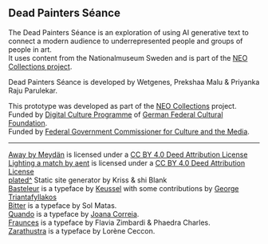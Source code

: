 ## Dead Painters Séance

The Dead Painters Séance is an exploration of using AI generative text to connect a modern audience to underrepresented people and groups of people in art.  
It uses content from the Nationalmuseum Sweden and is part of the [NEO Collections project](https://www.nationalmuseum.se/en/neo-collections-fellowship).

Dead Painters Séance is developed by Wetgenes, Prekshaa Malu & Priyanka Raju Parulekar.

This prototype was developed as part of the [NEO Collections](https://medium.com/neocollections) project.  
Funded by [Digital Culture Programme](https://www.kulturstiftung-des-bundes.de/en/programmes_projects/film_and_new_media/detail/digital_culture.html) of [German Federal Cultural Foundation](https://www.kulturstiftung-des-bundes.de/en).  
Funded by [Federal Government Commissioner for Culture and the Media](https://www.bundesregierung.de/breg-de/bundesregierung/bundeskanzleramt/staatsministerin-fuer-kultur-und-medien).

-----------------

[Away by Meydän](https://freemusicarchive.org/music/Meydan/Ambient_1860/Away_1569/) is licensed under a [CC BY 4.0 Deed Attribution License](https://creativecommons.org/licenses/by/4.0/)  
[Lighting a match by aent](https://freesound.org/s/67258/) is licensed under a [CC BY 4.0 Deed Attribution License](https://creativecommons.org/licenses/by/4.0/)  
[plated^](https://github.com/xriss/plated) Static site generator by Kriss & shi Blank  
[Basteleur](https://gitlab.com/velvetyne/basteleur) is a typeface by [Keussel](http://www.keussel.studio/) with some contributions by [George Triantafyllakos](https://backpacker.gr/about/)  
[Bitter](https://github.com/solmatas/BitterPro) is a typeface by Sol Matas.  
[Quando](https://fonts.google.com/specimen/Quando/about) is a typeface by [Joana Correia](https://novatypefoundry.com/).  
[Fraunces](https://github.com/undercasetype/Fraunces) is a typeface by Flavia Zimbardi & Phaedra Charles.  
[Zarathustra](https://github.com/lorene-cn/zarathustra-typeface) is a typeface by Lorène Ceccon.
